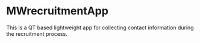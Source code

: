 # MWrecruitmentApp

This is a QT based lightweight app for collecting contact information during the recruitment process. 